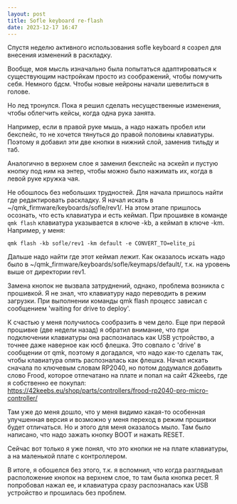 ```yaml
---
layout: post
title: Sofle keyboard re-flash
date: 2023-12-17 16:47
---
```


Спустя неделю активного использования sofle keyboard я созрел для внесения изменений в раскладку.

Вообще, моя мысль изначально была попытаться адаптироваться к существующим настройкам просто из соображений, чтобы
помучить себя. Немного бдсм. Чтобы новые нейроны начали шевелиться в голове.

Но лед тронулся. Пока я решил сделать несущественные изменения, чтобы облегчить кейсы, когда одна рука занята.

Например, если в правой руке мышь, а надо нажать пробел или бекспейс, то не хочется тянуться до правой половины 
клавиатуры. Поэтому я добавил эти две кнопки в нижний слой, заменив тильду и таб.

Аналогично в верхнем слое я заменил бекспейс на эскейп и пустую кнопку под ним на энтер, чтобы можно было нажимать их,
когда в левой руке кружка чая.

Не обошлось без небольших трудностей. Для начала пришлось найти где редактировать раскладку. Я начал искать в 
~/qmk_firmware/keyboards/sofle/rev1/. На этом этапе пришлось осознать, что есть клавиатура и есть кеймап. При прошивке
в команде `qmk flash` клавиатура указывается в ключе -kb, а кеймап в ключе -km. Например, у меня:

```
qmk flash -kb sofle/rev1 -km default -e CONVERT_TO=elite_pi
```

Дальше надо найти где этот кеймап лежит. Как оказалось искать надо было в
 ~/qmk_firmware/keyboards/sofle/keymaps/default/, т.к. на уровень выше от директории rev1.

Замена кнопок не вызвала затруднений, однако, проблема возникла с прошивкой. Я не знал, что клавиатуру надо переводить
в режим загрузки. При выполнении команды qmk flash процесс зависал с сообщением 'waiting for drive to deploy'.

К счастью у меня получилось сообразить в чем дело. Еще при первой прошивке (две недели назад) я обратил внимание, что
при подключении клавиатуры она распозналась как USB устройство, а точнее даже наверное как юсб флешка. Это совпало с 
'drive' в сообщении от qmk, поэтому я догадался, что надо как-то сделать так, чтобы клавиатура опять распозналась как
флешка. Начал искать сначала по ключевым словам RP2040, но потом додумался добавить слово Frood, которое отпечатано на 
плате и попал на сайт 42keebs, где я собственно ее покупал: 
https://42keebs.eu/shop/parts/controllers/frood-rp2040-pro-micro-controller/

Там уже до меня дошло, что у меня видимо какая-то особенная улучшенная версия и возможно у меня переход в режим прошивки
будет отличаться. Но и этого для меня оказалось мыло. Там было написано, что надо зажать кнопку BOOT и нажать RESET.

Сейчас вот только я уже понял, что это кнопки не на плате клавиатуры, а на маленькой плате с контроллером.

В итоге, я обошелся без этого, т.к. я вспомнил, что когда разглядывал расположение кнопок на верхнем слое, то там была
 кнопка ресет. Я попробовал нажал ее, и клавиатура сразу распозналась как USB устройство и прошилась без проблем.